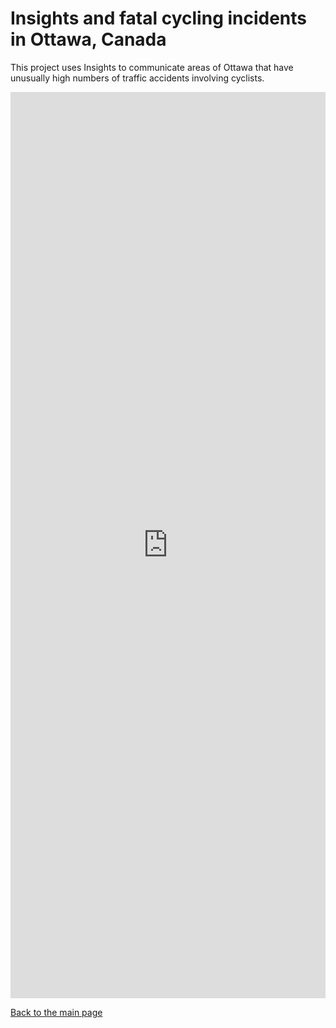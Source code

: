# Insights and fatal cycling incidents in Ottawa, Canada

This project uses Insights to communicate areas of Ottawa that have unusually high numbers of traffic accidents involving cyclists.

<iframe src="https://insights.arcgis.com/#/embed/48cb3121edba427d85e152a632f79721" width="100%" height="1450" frameborder="0"></iframe>

<a href="https://lweiser2.github.io/Weiser-Portfolio/">Back to the main page</a>
